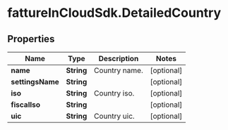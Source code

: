 # fattureInCloudSdk.DetailedCountry

## Properties

Name | Type | Description | Notes
------------ | ------------- | ------------- | -------------
**name** | **String** | Country name. | [optional] 
**settingsName** | **String** |  | [optional] 
**iso** | **String** | Country iso. | [optional] 
**fiscalIso** | **String** |  | [optional] 
**uic** | **String** | Country uic. | [optional] 


